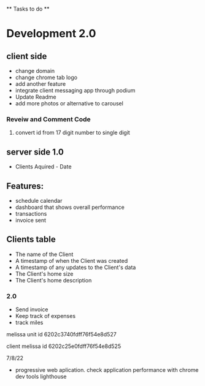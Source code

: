 ** Tasks to do **

# Development 2.0

## client side
* change domain
* change chrome tab logo
* add another feature
* integrate client messaging app through podium
* Update Readme
* add more  photos or alternative to carousel

### Reveiw and Comment Code
 1. convert id from 17 digit number to  single digit


## server side 1.0
* Clients Aquired - Date

## Features: 
* schedule calendar
* dashboard that shows overall performance
* transactions
* invoice sent

## Clients table
* The name of the Client
* A timestamp of when the Client was created
* A timestamp of any updates to the Client's data
* The Client's home size 
* The Client's home description


### 2.0
* Send invoice
* Keep track of expenses
* track miles


melissa unit id
6202c3740fdff76f54e8d527

client melissa id
6202c25e0fdff76f54e8d525

7/8/22
* progressive web aplication. check application performance with chrome dev tools lighthouse